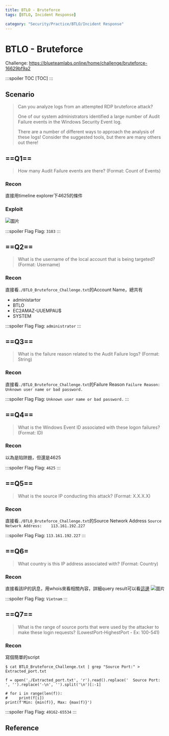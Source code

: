 ```yaml
---
title: BTLO - Bruteforce
tags: [BTLO, Incident Response]

category: "Security/Practice/BTLO/Incident Response"
---
```


# BTLO - Bruteforce
Challenge: https://blueteamlabs.online/home/challenge/bruteforce-16629bf9a2

:::spoiler TOC
[TOC]
:::

## Scenario
> Can you analyze logs from an attempted RDP bruteforce attack?
>
>One of our system administrators identified a large number of Audit Failure events in the Windows Security Event log.
>
>There are a number of different ways to approach the analysis of these logs! Consider the suggested tools, but there are many others out there! 

## ==Q1==
> How many Audit Failure events are there? (Format: Count of Events)

### Recon
直接用timeline explorer下4625的條件

### Exploit
![圖片](https://hackmd.io/_uploads/HJGemkJdp.png)

:::spoiler Flag
Flag: `3103`
:::

## ==Q2==
> What is the username of the local account that is being targeted? (Format: Username)

### Recon
直接看`./BTLO_Bruteforce_Challenge.txt`的Account Name，總共有
* administartor
* BTLO
* EC2AMAZ-UUEMPAU$
* SYSTEM

:::spoiler Flag
Flag: `administrator`
:::

## ==Q3==
> What is the failure reason related to the Audit Failure logs? (Format: String)

### Recon
直接看`./BTLO_Bruteforce_Challenge.txt`的Failure Reason
`Failure Reason:		Unknown user name or bad password.`

:::spoiler Flag
Flag: `Unknown user name or bad password.`
:::

## ==Q4==
> What is the Windows Event ID associated with these logon failures? (Format: ID)

### Recon
以為是陷阱題，但還是4625

:::spoiler Flag
Flag: `4625`
:::

## ==Q5==
> What is the source IP conducting this attack? (Format: X.X.X.X)

### Recon
直接看`./BTLO_Bruteforce_Challenge.txt`的Source Network Address
`Source Network Address:	113.161.192.227`

:::spoiler Flag
Flag: `113.161.192.227`
:::

## ==Q6=
> What country is this IP address associated with? (Format: Country)

### Recon
直接看該IP的訊息，用whois來看相關內容，詳細query result可以看[這邊](https://www.whois.com/whois/113.161.192.227)
![圖片](https://hackmd.io/_uploads/SkpdSJy_a.png)

:::spoiler Flag
Flag: `Vietnam`
:::

## ==Q7==
> What is the range of source ports that were used by the attacker to make these login requests? (LowestPort-HighestPort - Ex: 100-541)

### Recon
寫個簡單的script
```bash!
$ cat BTLO_Bruteforce_Challenge.txt | grep "Source Port:" > Extracted_port.txt
```

```python!
f = open('./Extracted_port.txt', 'r').read().replace('	Source Port:		', '').replace('-\n', '').split('\n')[:-1]

# for i in range(len(f)):
#     print(f[i])
print(f'Min: {min(f)}, Max: {max(f)}')
```

:::spoiler Flag
Flag: `49162-65534`
:::

## Reference
[^wp1]:[Blue Teams Labs Online | Bruteforce](https://medium.com/@ERBATMAN/blue-teams-labs-online-bruteforce-49cc3e774fdd)